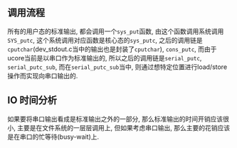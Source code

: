 ## 调用流程

所有的用户态的标准输出, 都会调用一个`sys_put`函数, 由这个函数调用系统调用`SYS_putc`, 这个系统调用对应函数是核心态的`sys_putc`, 之后的调用链是`cputchar`(dev\_stdout.c当中的输出也是封装了`cputchar`), `cons_putc`, 而由于ucore当前是以串口作为标准输出的, 所以之后的调用链是`serial_putc`, `serial_putc_sub`, 而在`serial_putc_sub`当中, 则通过想特定位置进行load/store操作而实现向串口输出的. 

## IO 时间分析

如果要将串口输出看成是标准输出之外的一部分, 那么标准输出的时间开销应该很小, 主要是在文件系统的一层层调用上, 但如果考虑串口输出, 那么主要的花销应该是在串口的忙等待(busy-wait)上. 
